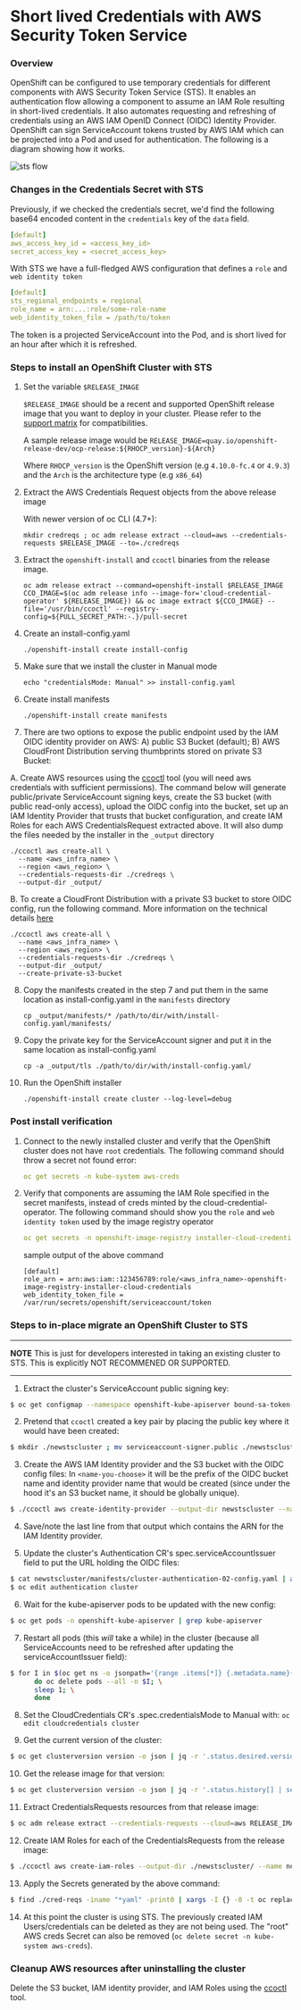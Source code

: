 # Short lived Credentials with AWS Security Token Service
### Overview
OpenShift can be configured to use temporary credentials for different components with AWS Security Token Service (STS). It enables an authentication flow allowing a component to assume an IAM Role resulting in short-lived credentials. It also automates requesting and refreshing of credentials using an AWS IAM OpenID Connect (OIDC) Identity Provider. OpenShift can sign ServiceAccount tokens trusted by AWS IAM which can be projected into a Pod and used for authentication. The following is a diagram showing how it works.

![sts flow](sts_flow.png)

### Changes in the Credentials Secret with STS
Previously, if we checked the credentials secret, we'd find the following base64 encoded content in the `credentials` key of the `data` field.

```yaml
[default]
aws_access_key_id = <access_key_id>
secret_access_key = <secret_access_key>
```

With STS we have a full-fledged AWS configuration that defines a `role` and `web identity token`

```yaml
[default]
sts_regional_endpoints = regional
role_name = arn:...:role/some-role-name
web_identity_token_file = /path/to/token
```
The token is a projected ServiceAccount into the Pod, and is short lived for an hour after which it is refreshed.

### Steps to install an OpenShift Cluster with STS

1. Set the variable `$RELEASE_IMAGE`

   `$RELEASE_IMAGE` should be a recent and supported  OpenShift release image that you want to deploy in your cluster.
   Please refer to the [support matrix](../README.md#support-matrix) for compatibilities.

   A sample release image would be `RELEASE_IMAGE=quay.io/openshift-release-dev/ocp-release:${RHOCP_version}-${Arch}`

   Where `RHOCP_version` is the OpenShift version (e.g `4.10.0-fc.4` or `4.9.3`) and the `Arch` is the architecture type (e.g `x86_64`)

2. Extract the AWS Credentials Request objects from the above release image

   With newer version of oc CLI (4.7+):
   ```
   mkdir credreqs ; oc adm release extract --cloud=aws --credentials-requests $RELEASE_IMAGE --to=./credreqs
   ```
3. Extract the `openshift-install` and `ccoctl` binaries from the release image.
   ```
   oc adm release extract --command=openshift-install $RELEASE_IMAGE
   CCO_IMAGE=$(oc adm release info --image-for='cloud-credential-operator' ${RELEASE_IMAGE}) && oc image extract ${CCO_IMAGE} --file='/usr/bin/ccoctl' --registry-config=${PULL_SECRET_PATH:-.}/pull-secret
   ```
4. Create an install-config.yaml
   ```
   ./openshift-install create install-config
   ```
5. Make sure that we install the cluster in Manual mode
   ```
   echo "credentialsMode: Manual" >> install-config.yaml
   ``` 
6. Create install manifests
   ```
   ./openshift-install create manifests
   ```
7. There are two options to expose the public endpoint used by the IAM OIDC identity provider on AWS: A) public S3 Bucket (default); B) AWS CloudFront Distribution serving thumbprints stored on private S3 Bucket:

A. Create AWS resources using the [ccoctl](ccoctl.md#steps-create) tool (you will need aws credentials with sufficient permissions). The command below will generate public/private ServiceAccount signing keys, create the S3 bucket (with public read-only access), upload the OIDC config into the bucket, set up an IAM Identity Provider that trusts that bucket configuration, and create IAM Roles for each AWS CredentialsRequest extracted above. It will also dump the files needed by the installer in the `_output` directory
   ```
   ./ccoctl aws create-all \
     --name <aws_infra_name> \
     --region <aws_region> \
     --credentials-requests-dir ./credreqs \
     --output-dir _output/
   ```

B. To create a CloudFront Distribution with a private S3 bucket to store OIDC config, run the following command. More information on the technical details [here](./sts-private-bucket.md)
   ```
   ./ccoctl aws create-all \
     --name <aws_infra_name> \
     --region <aws_region> \
     --credentials-requests-dir ./credreqs \
     --output-dir _output/
     --create-private-s3-bucket
   ```

8. Copy the manifests created in the step 7 and put them in the same location as install-config.yaml in the `manifests` directory
   ```
   cp _output/manifests/* /path/to/dir/with/install-config.yaml/manifests/
   ```
9. Copy the private key for the ServiceAccount signer and put it in the same location as install-config.yaml
   ```
   cp -a _output/tls ./path/to/dir/with/install-config.yaml/
   ```
10. Run the OpenShift installer
    ```
    ./openshift-install create cluster --log-level=debug
    ```

### Post install verification

1. Connect to the newly installed cluster and verify that the OpenShift cluster does not have `root` credentials. The following command should throw a secret not found error:
   ```yaml
   oc get secrets -n kube-system aws-creds
   ```
2. Verify that components are assuming the IAM Role specified in the secret manifests, instead of creds minted by the cloud-credential-operator. The following command should show you the `role` and `web identity token` used by the image registry operator
   ```yaml
   oc get secrets -n openshift-image-registry installer-cloud-credentials -o json | jq -r .data.credentials | base64 -d
   ```
   sample output of the above command
   ```
   [default]
   role_arn = arn:aws:iam::123456789:role/<aws_infra_name>-openshift-image-registry-installer-cloud-credentials
   web_identity_token_file = /var/run/secrets/openshift/serviceaccount/token
   ```
### Steps to in-place migrate an OpenShift Cluster to STS

---
**NOTE**
This is just for developers interested in taking an existing cluster to STS. This is explicitly NOT RECOMMENED OR SUPPORTED.

---

1. Extract the cluster's ServiceAccount public signing key:
```bash
$ oc get configmap --namespace openshift-kube-apiserver bound-sa-token-signing-certs --output json | jq --raw-output '.data["service-account-001.pub"]' > serviceaccount-signer.public
```

2. Pretend that `ccoctl` created a key pair by placing the public key where it would have been created:
```bash
$ mkdir ./newstscluster ; mv serviceaccount-signer.public ./newstscluster/serviceaccount-signer.public
```

3. Create the AWS IAM Identity provider and the S3 bucket with the OIDC config files:
In `<name-you-choose>` it will be the prefix of the OIDC bucket name and identity provider name that would be created (since under the hood it's an S3 bucket name, it should be globally unique).
```bash
$ ./ccoctl aws create-identity-provider --output-dir newstscluster --name <name-you-choose> --region us-east-2
```

4. Save/note the last line from that output which contains the ARN for the IAM Identity provider.

5. Update the cluster's Authentication CR's spec.serviceAccountIssuer field to put the URL holding the OIDC files:
```bash
$ cat newstscluster/manifests/cluster-authentication-02-config.yaml | awk '/serviceAccountIssuer/ { print $2 }'
$ oc edit authentication cluster
```

6. Wait for the kube-apiserver pods to be updated with the new config:
```bash
$ oc get pods -n openshift-kube-apiserver | grep kube-apiserver
```

7. Restart all pods (this *will* take a while) in the cluster (because all ServiceAccounts need to be refreshed after updating the serviceAccountIssuer field):
```bash
$ for I in $(oc get ns -o jsonpath='{range .items[*]} {.metadata.name}{"\n"} {end}'); \
      do oc delete pods --all -n $I; \
      sleep 1; \
      done
```

8. Set the CloudCredentials CR's .spec.credentialsMode to Manual with: `oc edit cloudcredentials cluster`

9. Get the current version of the cluster:
```bash
$ oc get clusterversion version -o json | jq -r '.status.desired.version'
```

10. Get the release image for that version:
```bash
$ oc get clusterversion version -o json | jq -r '.status.history[] | select(.version == "VERSION_FROM_PREVIOUS_COMMAND") | .image'
```

11. Extract CredentialsRequests resources from that release image:
```bash
$ oc adm release extract --credentials-requests --cloud=aws RELEASE_IMAGE_FROM_PREVIOUS_COMMAND --to cred-reqs
```

12. Create IAM Roles for each of the CredentialsRequests from the release image:
```bash
$ ./ccoctl aws create-iam-roles --output-dir ./newstscluster/ --name newstscluster --identity-provider-arn ARN_CREATED_FROM_CREATE_IDENTITY_PROVIDER_COMMAND --region us-east-2 --credentials-requests-dir ./cred-reqs/
```

13. Apply the Secrets generated by the above command:
```bash
$ find ./cred-reqs -iname "*yaml" -print0 | xargs -I {} -0 -t oc replace -f {}
```

14. At this point the cluster is using STS. The previously created IAM Users/credentials can be deleted as they are not being used. The "root" AWS creds Secret can also be removed (`oc delete secret -n kube-system aws-creds`).

### Cleanup AWS resources after uninstalling the cluster

Delete the S3 bucket, IAM identity provider, and IAM Roles using the  [ccoctl](ccoctl.md#deleting-resources) tool.
